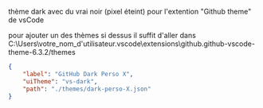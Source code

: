 ﻿thème dark avec du vrai noir (pixel éteint) pour l'extention "Github theme" de vsCode

pour ajouter un des thèmes si dessus il suffit d'aller dans C:\Users\votre_nom_d'utilisateur\.vscode\extensions\github.github-vscode-theme-6.3.2/themes






```json
{
    "label": "GitHub Dark Perso X",
    "uiTheme": "vs-dark",
    "path": "./themes/dark-perso-X.json"
}
```
